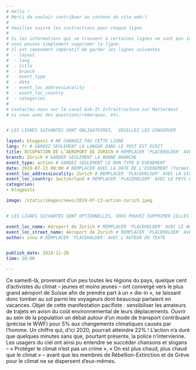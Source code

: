 ```yaml
---
# Hello !
# Merci de vouloir contribuer au contenu du site web:)
#
# Veuillez suivre les instructions pour chaque ligne
#
# Si les informations qui se trouvent à certaines lignes ne sont pas importantes
# vous pouvez simplement supprimer la ligne. 
# Il est cependant impératif de garder les lignes suivantes
#  - layout
#  - lang
#  - title
#  - branch
#  - event_type
#  - date
#  - event_loc_addressLocality
#  - event_loc_country
#  - categories
#
# Contactez-nous sur le canal Ask-It Infrastructure sur Mattermost 
# si vous avez des questions/remarques, etc.


# LES LIGNES SUIVANTES SONT OBLIGATOIRES,  VEUILLEZ LES CONSERVER

layout: blogpost # NE CHANGEZ PAS CETTE LIGNE
lang: fr # GARDEZ SEULEMENT LA LANGUE DANS LE POST EST ECRIT
title: OCCUPATION DE L’AEROPORT DE ZURICH # REMPLACER 'PLACEHOLDER' AVEC LE TITRE DE VOTRE POST
branch: Zürich # GARDER SEULEMENT LA BONNE BRANCHE
event_type: action # GARDEZ SEULEMENT LE BON TYPE D'EVENEMENT
date: 2019-07-13 00:00 # REMPLACER AVEC LA DATE DE L'EVENEMENT (format : AAAA-MM-JJ)
event_loc_addressLocality: Zurich # REMPLACER 'PLACEHOLDER' AVEC LA VILLE DANS LAQUELLE L'EVENEMENT A LIEU
event_loc_country: Switzerland # REMPLACER 'PLACEHOLDER' AVEC LE PAYS DANS LAQUELLE L'EVENEMENT A LIEU
categories: 
- blogposts

image: /static/images/news/2019-07-13-action-zurich.jpeg


# LES LIGNES SUIVANTES SONT OPTIONNELLES, VOUS POUVEZ SUPPRIMER CELLES QUI NE VOUS INTERESSE PAS

event_loc_name: Aéroport de Zurich # REMPLACER 'PLACEHOLDER' AVEC LE NOM DU LIEU OU L'EVENEMENT A LIEU
event_loc_street_name: Aéroport de Zurich # REMPLACER 'PLACEHOLDER' AVEC LE NOM DE LA RUE OU L'EVENEMENT A LIEU
author: innu # REMPLACER 'PLACEHOLDER' AVEC L'AUTEUR DU TEXTE


publish_date: 2019-11-20
time: 10:00

---
```


Ce samedi-là, provenant d’un peu toutes les régions du pays, quelque cent d’activistes du climat – jeunes et moins jeunes – ont convergé vers le plus grand aéroport de Suisse afin de prendre part à un « die-in », se laissant donc tomber au sol parmi les voyageurs dont beaucoup partaient en vacances. Objet de cette manifestation pacifiste : sensibiliser les amateurs de trajets en avion du coût environnemental de leurs déplacements. Ouvrir au sein de la population un débat autour d’un mode de transport contribuant (précise le WWF) pour 5% aux changements climatiques causés par l’homme. Un chiffre qui, d’ici 2020, pourrait atteindre 22% !
L’action n’a duré que quelques minutes sans que, pourtant présente, la police n’intervienne. Les usagers du ciel ont ainsi pu entendre se succéder chansons et slogans – « Protéger le climat n’est pas un crime », « On est plus chaud, plus chaud que le climat » – avant que les membres de Rébellion-Extinction et de Grève pour le climat ne se dispersent d’eux-mêmes.
